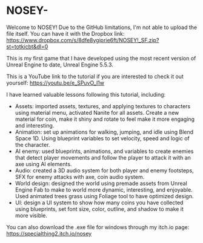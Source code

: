 # NOSEY-
Welcome to NOSEY!
Due to the GitHub limitations, I'm not able to upload the file itself. You can have it with the Dropbox link: https://www.dropbox.com/s/8dfe8ygiprie6ft/NOSEY!_SF.zip?st=totkicbt&dl=0

This is my first game that I have developed using the most recent version of Unreal Engine to date, Unreal Engine 5.5.3.

This is a YouTube link to the tutorial if you are interested to check it out yourself: https://youtu.be/e_SPuvO_l1w

I have learned valuable lessons following this tutorial, including:

- Assets: imported assets, textures, and applying textures to characters using material menu, activated Nanite for all assets. Create a new material for coin, make it shiny and rotate to feel make it more engaging and interesting.
- Animation: set up animations for walking, jumping, and idle using Blend Space 1D. Using blueprint variables to set velocity, speed and logic of the character.
- AI enemy: used blueprints, animations, and variables to create enemies that detect player movements and follow the player to attack it with an axe using AI elements.
- Audio: created a 3D audio system for both player and enemy footsteps, SFX for enemy attacks with axe, coin audio system.
- World design: designed the world using premade assets from Unreal Engine Fab to make to world more dynamic, interesting, and enjoyable. Used animated trees grass using Foliage tool to have optimized design.
- UI: design a UI system to show how many coins you have collected using blueprints, set font size, color, outline, and shadow to make it more visible.

You can also download the .exe file for windows through my itch.io page: https://specialthing2.itch.io/nosey
